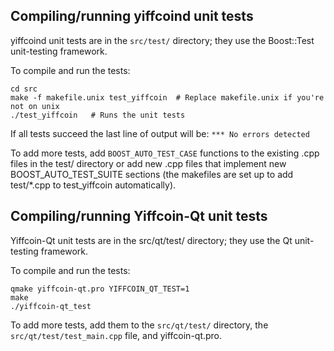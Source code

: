 Compiling/running yiffcoind unit tests
------------------------------------

yiffcoind unit tests are in the `src/test/` directory; they
use the Boost::Test unit-testing framework.

To compile and run the tests:

	cd src
	make -f makefile.unix test_yiffcoin  # Replace makefile.unix if you're not on unix
	./test_yiffcoin   # Runs the unit tests

If all tests succeed the last line of output will be:
`*** No errors detected`

To add more tests, add `BOOST_AUTO_TEST_CASE` functions to the existing
.cpp files in the test/ directory or add new .cpp files that
implement new BOOST_AUTO_TEST_SUITE sections (the makefiles are
set up to add test/*.cpp to test_yiffcoin automatically).


Compiling/running Yiffcoin-Qt unit tests
---------------------------------------

Yiffcoin-Qt unit tests are in the src/qt/test/ directory; they
use the Qt unit-testing framework.

To compile and run the tests:

	qmake yiffcoin-qt.pro YIFFCOIN_QT_TEST=1
	make
	./yiffcoin-qt_test

To add more tests, add them to the `src/qt/test/` directory,
the `src/qt/test/test_main.cpp` file, and yiffcoin-qt.pro.
